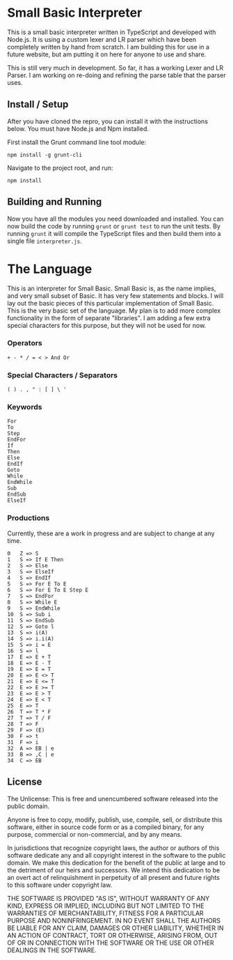 # Small Basic Interpreter

This is a small basic interpreter written in TypeScript and developed with Node.js. It is using a custom lexer and LR parser which have been completely written by hand from scratch. I am building this for use in a future website, but am putting it on here for anyone to use and share.

This is still very much in development. So far, it has a working Lexer and LR Parser. I am working on re-doing and refining the parse table that the parser uses.

## Install / Setup

After you have cloned the repro, you can install it with the instructions below. You must have Node.js and Npm installed.

First install the Grunt command line tool module:

    npm install -g grunt-cli

Navigate to the project root, and run:

    npm install

## Building and Running

Now you have all the modules you need downloaded and installed. You can now build the code by running `grunt` or `grunt test` to run the unit tests. By running `grunt` it will compile the TypeScript files and then build them into a single file `interpreter.js`.

# The Language

This is an interpreter for Small Basic. Small Basic is, as the name implies, and very small subset of Basic. It has very few statements and blocks. I will lay out the basic pieces of this particular implementation of Small Basic. This is the very basic set of the language. My plan is to add more complex functionality in the form of separate "libraries". I am adding a few extra special characters for this purpose, but they will not be used for now.

### Operators

    + - * / = < > And Or

### Special Characters / Separators

    ( ) . , " : [ ] \ '

### Keywords

    For
    To
    Step
    EndFor
    If
    Then
    Else
    EndIf
    Goto
    While
    EndWhile
    Sub
    EndSub
    ElseIf

### Productions

Currently, these are a work in progress and are subject to change at any time.

    0   Z => S
    1   S => If E Then
    2   S => Else
    3   S => ElseIf
    4   S => EndIf
    5   S => For E To E
    6   S => For E To E Step E
    7   S => EndFor
    8   S => While E
    9   S => EndWhile
    10  S => Sub i
    11  S => EndSub
    12  S => Goto l
    13  S => i(A)
    14  S => i.i(A)
    15  S => i = E
    16  S => l
    17  E => E + T
    18  E => E - T
    19  E => E = T
    20  E => E <> T
    21  E => E <= T
    22  E => E >= T
    23  E => E > T
    24  E => E < T
    25  E => T
    26  T => T * F
    27  T => T / F
    28  T => F
    29  F => (E)
    30  F => t
    31  F => i
    32  A => EB | e
    33  B => ,C | e
    34  C => EB

## License

The Unlicense:
This is free and unencumbered software released into the public domain.

Anyone is free to copy, modify, publish, use, compile, sell, or distribute this software, either in source code form or as a compiled binary, for any purpose, commercial or non-commercial, and by any means.

In jurisdictions that recognize copyright laws, the author or authors of this software dedicate any and all copyright interest in the software to the public domain. We make this dedication for the benefit of the public at large and to the detriment of our heirs and successors. We intend this dedication to be an overt act of relinquishment in perpetuity of all present and future rights to this software under copyright law.

THE SOFTWARE IS PROVIDED "AS IS", WITHOUT WARRANTY OF ANY KIND, EXPRESS OR IMPLIED, INCLUDING BUT NOT LIMITED TO THE WARRANTIES OF MERCHANTABILITY, FITNESS FOR A PARTICULAR PURPOSE AND NONINFRINGEMENT. IN NO EVENT SHALL THE AUTHORS BE LIABLE FOR ANY CLAIM, DAMAGES OR OTHER LIABILITY, WHETHER IN AN ACTION OF CONTRACT, TORT OR OTHERWISE, ARISING FROM, OUT OF OR IN CONNECTION WITH THE SOFTWARE OR THE USE OR OTHER DEALINGS IN THE SOFTWARE.